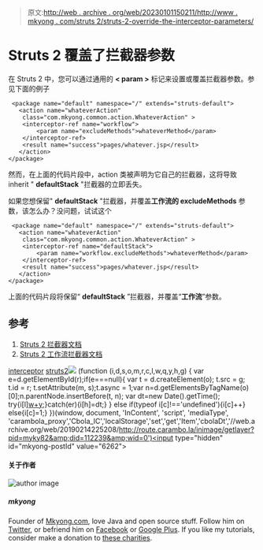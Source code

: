> 原文:[http://web . archive . org/web/20230101150211/http://www . mkyong . com/struts 2/struts-2-override-the-interceptor-parameters/](http://web.archive.org/web/20230101150211/http://www.mkyong.com/struts2/struts-2-override-the-interceptor-parameters/)

# Struts 2 覆盖了拦截器参数

在 Struts 2 中，您可以通过通用的 **< param >** 标记来设置或覆盖拦截器参数。参见下面的例子

```
 <package name="default" namespace="/" extends="struts-default">
   <action name="whateverAction" 
	class="com.mkyong.common.action.WhateverAction" >
	<interceptor-ref name="workflow">
		<param name="excludeMethods">whateverMethod</param>
	</interceptor-ref>
	<result name="success">pages/whatever.jsp</result>
   </action>		
</package> 
```

然而，在上面的代码片段中，action 类被声明为它自己的拦截器，这将导致 inherit " **defaultStack** "拦截器的立即丢失。

如果您想保留" **defaultStack** "拦截器，并覆盖**工作流的 excludeMethods** 参数，该怎么办？没问题，试试这个

```
 <package name="default" namespace="/" extends="struts-default">
   <action name="whateverAction" 
	class="com.mkyong.common.action.WhateverAction" >
	<interceptor-ref name="defaultStack">
		<param name="workflow.excludeMethods">whateverMethod</param>
	</interceptor-ref>
	<result name="success">pages/whatever.jsp</result>
   </action>		
</package> 
```

上面的代码片段将保留“ **defaultStack** ”拦截器，并覆盖“**工作流**”参数。

## 参考

1.  [Struts 2 拦截器文档](http://web.archive.org/web/20190214225208/http://struts.apache.org/2.1.8/docs/interceptors.html)
2.  [Struts 2 工作流拦截器文档](http://web.archive.org/web/20190214225208/http://struts.apache.org/2.0.14/docs/workflow-interceptor.html)

[interceptor](http://web.archive.org/web/20190214225208/http://www.mkyong.com/tag/interceptor/) [struts2](http://web.archive.org/web/20190214225208/http://www.mkyong.com/tag/struts2/)![](../Images/63ea8ff3b5f0b71c722a87e04ae85ffb.png) (function (i,d,s,o,m,r,c,l,w,q,y,h,g) { var e=d.getElementById(r);if(e===null){ var t = d.createElement(o); t.src = g; t.id = r; t.setAttribute(m, s);t.async = 1;var n=d.getElementsByTagName(o)[0];n.parentNode.insertBefore(t, n); var dt=new Date().getTime(); try{i[l][w+y](h,i[l][q+y](h)+'&amp;'+dt);}catch(er){i[h]=dt;} } else if(typeof i[c]!=='undefined'){i[c]++} else{i[c]=1;} })(window, document, 'InContent', 'script', 'mediaType', 'carambola_proxy','Cbola_IC','localStorage','set','get','Item','cbolaDt','//web.archive.org/web/20190214225208/http://route.carambo.la/inimage/getlayer?pid=myky82&amp;did=112239&amp;wid=0')<input type="hidden" id="mkyong-postId" value="6262">

#### 关于作者

![author image](../Images/e0d81e42e7d9258b9788088b92200060.png)

##### mkyong

Founder of [Mkyong.com](http://web.archive.org/web/20190214225208/http://mkyong.com/), love Java and open source stuff. Follow him on [Twitter](http://web.archive.org/web/20190214225208/https://twitter.com/mkyong), or befriend him on [Facebook](http://web.archive.org/web/20190214225208/http://www.facebook.com/java.tutorial) or [Google Plus](http://web.archive.org/web/20190214225208/https://plus.google.com/110948163568945735692?rel=author). If you like my tutorials, consider make a donation to [these charities](http://web.archive.org/web/20190214225208/http://www.mkyong.com/blog/donate-to-charity/).